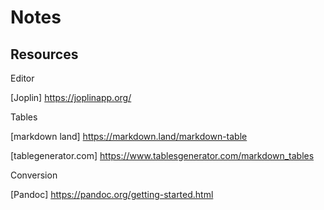# Notes

## Resources

Editor

[Joplin] <https://joplinapp.org/>

Tables

[markdown land] <https://markdown.land/markdown-table>

[tablegenerator.com] <https://www.tablesgenerator.com/markdown_tables>

Conversion

[Pandoc] <https://pandoc.org/getting-started.html>
